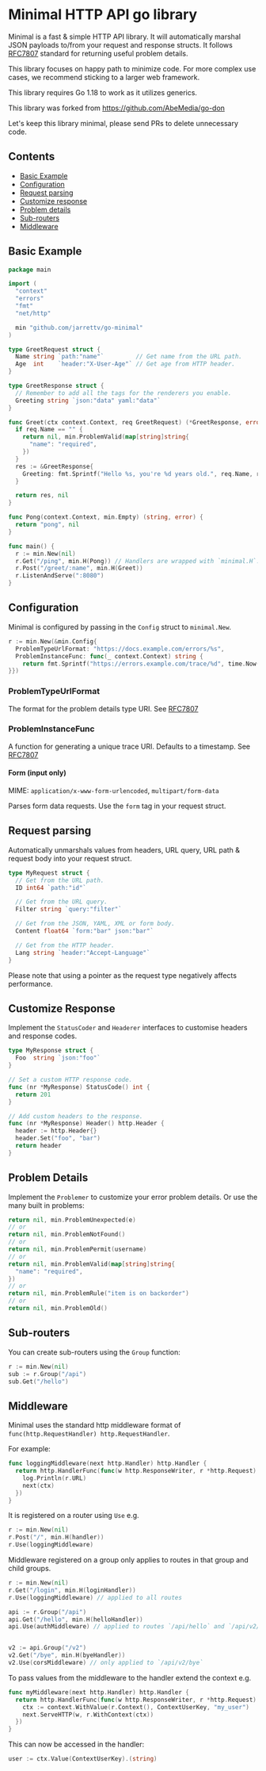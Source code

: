 # Minimal HTTP API go library

Minimal is a fast & simple HTTP API library. It will automatically marshal JSON payloads to/from 
your request and response structs. It follows [RFC7807](https://datatracker.ietf.org/doc/html/rfc7807) standard for 
returning useful problem details.

This library focuses on happy path to minimize code. For more complex use cases, we recommend sticking
to a larger web framework.

This library requires Go 1.18 to work as it utilizes generics.

This library was forked from https://github.com/AbeMedia/go-don

Let's keep this library minimal, please send PRs to delete unnecessary code.

## Contents

- [Basic Example](#basic-example)
- [Configuration](#configuration)
- [Request parsing](#request-parsing)
- [Customize response](#customize-response)
- [Problem details](#problem-details)
- [Sub-routers](#sub-routers)
- [Middleware](#middleware)

## Basic Example

```go
package main

import (
  "context"
  "errors"
  "fmt"
  "net/http"

  min "github.com/jarrettv/go-minimal"
)

type GreetRequest struct {
  Name string `path:"name"`         // Get name from the URL path.
  Age  int    `header:"X-User-Age"` // Get age from HTTP header.
}

type GreetResponse struct {
  // Remember to add all the tags for the renderers you enable.
  Greeting string `json:"data" yaml:"data"`
}

func Greet(ctx context.Context, req GreetRequest) (*GreetResponse, error) {
  if req.Name == "" {
    return nil, min.ProblemValid(map[string]string{
      "name": "required",
    })
  }
  res := &GreetResponse{
    Greeting: fmt.Sprintf("Hello %s, you're %d years old.", req.Name, req.Age),
  }

  return res, nil
}

func Pong(context.Context, min.Empty) (string, error) {
  return "pong", nil
}

func main() {
  r := min.New(nil)
  r.Get("/ping", min.H(Pong)) // Handlers are wrapped with `minimal.H`.
  r.Post("/greet/:name", min.H(Greet))
  r.ListenAndServe(":8080")
}
```

## Configuration

Minimal is configured by passing in the `Config` struct to `minimal.New`.

```go
r := min.New(&min.Config{
  ProblemTypeUrlFormat: "https://docs.example.com/errors/%s",
  ProblemInstanceFunc: func(_ context.Context) string {
    return fmt.Sprintf("https://errors.example.com/trace/%d", time.Now().UnixMilli())
}})
```

### ProblemTypeUrlFormat

The format for the problem details type URI. See [RFC7807](https://datatracker.ietf.org/doc/html/rfc7807)

### ProblemInstanceFunc

A function for generating a unique trace URI. Defaults to a timestamp. See [RFC7807](https://datatracker.ietf.org/doc/html/rfc7807)

#### Form (input only)

MIME: `application/x-www-form-urlencoded`, `multipart/form-data`

Parses form data requests. Use the `form` tag in your request struct.

## Request parsing

Automatically unmarshals values from headers, URL query, URL path & request body into your request
struct.

```go
type MyRequest struct {
  // Get from the URL path.
  ID int64 `path:"id"`

  // Get from the URL query.
  Filter string `query:"filter"`

  // Get from the JSON, YAML, XML or form body.
  Content float64 `form:"bar" json:"bar"`

  // Get from the HTTP header.
  Lang string `header:"Accept-Language"`
}
```

Please note that using a pointer as the request type negatively affects performance.

## Customize Response

Implement the `StatusCoder` and `Headerer` interfaces to customise headers and response codes.

```go
type MyResponse struct {
  Foo  string `json:"foo"`
}

// Set a custom HTTP response code.
func (nr *MyResponse) StatusCode() int {
  return 201
}

// Add custom headers to the response.
func (nr *MyResponse) Header() http.Header {
  header := http.Header{}
  header.Set("foo", "bar")
  return header
}
```

## Problem Details

Implement the `Problemer` to customize your error problem details. Or use the many built in problems:

```go
return nil, min.ProblemUnexpected(e)
// or
return nil, min.ProblemNotFound()
// or
return nil, min.ProblemPermit(username)
// or
return nil, min.ProblemValid(map[string]string{
  "name": "required",
})
// or
return nil, min.ProblemRule("item is on backorder")
// or
return nil, min.ProblemOld()
```


## Sub-routers

You can create sub-routers using the `Group` function:

```go
r := min.New(nil)
sub := r.Group("/api")
sub.Get("/hello")
```

## Middleware

Minimal uses the standard http middleware format of
`func(http.RequestHandler) http.RequestHandler`.

For example:

```go
func loggingMiddleware(next http.Handler) http.Handler {
  return http.HandlerFunc(func(w http.ResponseWriter, r *http.Request)  {
    log.Println(r.URL)
    next(ctx)
  })
}
```

It is registered on a router using `Use` e.g.

```go
r := min.New(nil)
r.Post("/", min.H(handler))
r.Use(loggingMiddleware)
```

Middleware registered on a group only applies to routes in that group and child groups.

```go
r := min.New(nil)
r.Get("/login", min.H(loginHandler))
r.Use(loggingMiddleware) // applied to all routes

api := r.Group("/api")
api.Get("/hello", min.H(helloHandler))
api.Use(authMiddleware) // applied to routes `/api/hello` and `/api/v2/bye`


v2 := api.Group("/v2")
v2.Get("/bye", min.H(byeHandler))
v2.Use(corsMiddleware) // only applied to `/api/v2/bye`

```

To pass values from the middleware to the handler extend the context e.g.

```go
func myMiddleware(next http.Handler) http.Handler {
  return http.HandlerFunc(func(w http.ResponseWriter, r *http.Request)  {
    ctx := context.WithValue(r.Context(), ContextUserKey, "my_user")
    next.ServeHTTP(w, r.WithContext(ctx))
  })
}
```

This can now be accessed in the handler:

```go
user := ctx.Value(ContextUserKey).(string)
```

